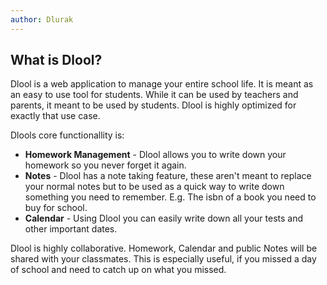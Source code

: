 ```yaml
---
author: Dlurak
---
```


## What is Dlool?

Dlool is a web application to manage your entire school life. It is meant as an easy to use tool for students. While it can be used by teachers and parents, it meant to be used by students. Dlool is highly optimized for exactly that use case.

Dlools core functionallity is:

- **Homework Management** - Dlool allows you to write down your homework so you never forget it again.
- **Notes** - Dlool has a note taking feature, these aren't meant to replace your normal notes but to be used as a quick way to write down something you need to remember. E.g. The isbn of a book you need to buy for school.
- **Calendar** - Using Dlool you can easily write down all your tests and other important dates.

Dlool is highly collaborative. Homework, Calendar and public Notes will be shared with your classmates. This is especially useful, if you missed a day of school and need to catch up on what you missed.
